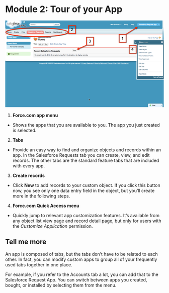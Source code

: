 # Module 2: Tour of your App

![](images/02-tour-of-your-app.png)

1. **Force.com app menu** 
  - Shows the apps that you are available to you. The app you just created is selected.

2. **Tabs** 
  - Provide an easy way to find and organize objects and records within an app. In the Salesforce Requests tab you can create, view, and edit records. The other tabs are the standard feature tabs that are included with every app.

3. **Create records** 
  - Click **New**  to add records to your custom object. If you click this button now, you see only one data entry field in the object, but you’ll create more in the following steps.

4. **Force.com Quick Access menu**
  - Quickly jump to relevant app customization features. It’s available from any object list view page and record detail page, but only for users with the _Customize Application_ permission.

## Tell me more

An app is composed of tabs, but the tabs don’t have to be related to each other. In fact, you can modify custom apps to group all of your frequently used tabs together in one place. 

For example, if you refer to the Accounts tab a lot, you can add that to the Salesforce Request App. You can switch between apps you created, bought, or installed by selecting them from the menu.


